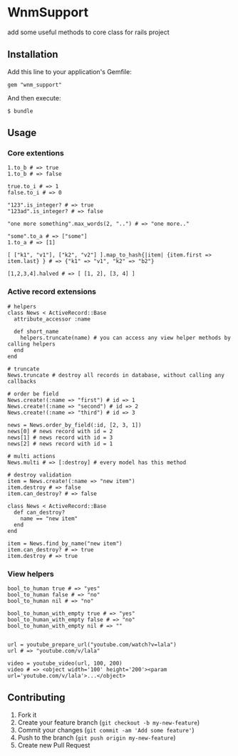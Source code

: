 # WnmSupport

add some useful methods to core class for rails project

## Installation

Add this line to your application's Gemfile:

    gem "wnm_support"

And then execute:

    $ bundle

## Usage

### Core extentions


    1.to_b # => true
    1.to_b # => false

    true.to_i # => 1
    false.to_i # => 0

    "123".is_integer? # => true
    "123ad".is_integer? # => false

    "one more something".max_words(2, "..") # => "one more.."

    "some".to_a # => ["some"]
    1.to_a # => [1]

    [ ["k1", "v1"], ["k2", "v2"] ].map_to_hash{|item| {item.first => item.last} } # => {"k1" => "v1", "k2" => "b2"}

    [1,2,3,4].halved # => [ [1, 2], [3, 4] ]

### Active record extensions


    # helpers
    class News < ActiveRecord::Base
      attribute_accessor :name

      def short_name
        helpers.truncate(name) # you can access any view helper methods by calling helpers
      end
    end

    # truncate
    News.truncate # destroy all records in database, without calling any callbacks

    # order be field
    News.create!(:name => "first") # id => 1
    News.create!(:name => "second") # id => 2
    News.create!(:name => "third") # id => 3

    news = News.order_by_field(:id, [2, 3, 1])
    news[0] # news record with id = 2
    news[1] # news record with id = 3
    news[2] # news record with id = 1

    # multi actions
    News.multi # => [:destroy] # every model has this method

    # destroy validation
    item = News.create!(:name => "new item")
    item.destroy # => false
    item.can_destroy? # => false

    class News < ActiveRecord::Base
      def can_destroy?
        name == "new item"
      end
    end

    item = News.find_by_name("new item")
    item.can_destroy? # => true
    item.destroy # => true

### View helpers

    bool_to_human true # => "yes"
    bool_to_human false # => "no"
    bool_to_human nil # => "no"

    bool_to_human_with_empty true # => "yes"
    bool_to_human_with_empty false # => "no"
    bool_to_human_with_empty nil # => ""


    url = youtube_prepare_url("youtube.com/watch?v=lala")
    url # => "youtube.com/v/lala"

    video = youtube_video(url, 100, 200)
    video # => <object width='100' height='200'><param url='youtube.com/v/lala'>...</object>


## Contributing

1. Fork it
2. Create your feature branch (`git checkout -b my-new-feature`)
3. Commit your changes (`git commit -am 'Add some feature'`)
4. Push to the branch (`git push origin my-new-feature`)
5. Create new Pull Request
